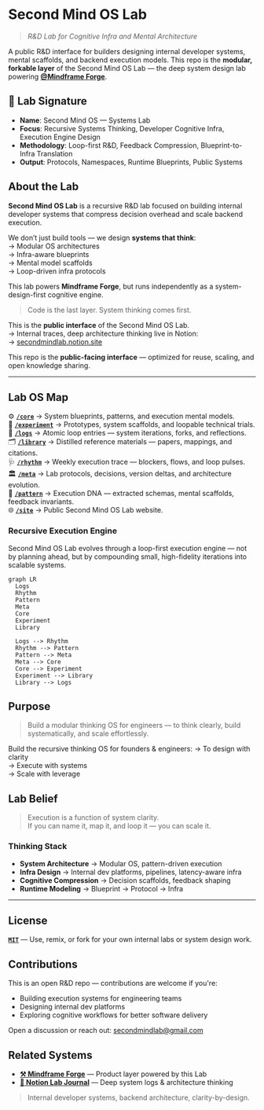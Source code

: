 # Second Mind OS Lab

> _R&D Lab for Cognitive Infra and Mental Architecture_

A public R&D interface for builders designing internal developer systems, mental scaffolds, and backend execution models.
This repo is the **modular, forkable layer** of the Second Mind OS Lab — the deep system design lab powering [**@Mindframe Forge**](https://github.com/mindfforge).

## 🧪 Lab Signature

- **Name**: Second Mind OS — Systems Lab
- **Focus**: Recursive Systems Thinking, Developer Cognitive Infra, Execution Engine Design
- **Methodology**: Loop-first R&D, Feedback Compression, Blueprint-to-Infra Translation
- **Output**: Protocols, Namespaces, Runtime Blueprints, Public Systems

## About the Lab

**Second Mind OS Lab** is a recursive R&D lab focused on building internal developer systems that compress decision overhead and scale backend execution.

We don’t just build tools — we design **systems that think**:  
→ Modular OS architectures  
→ Infra-aware blueprints  
→ Mental model scaffolds  
→ Loop-driven infra protocols

This lab powers **Mindframe Forge**, but runs independently as a system-design-first cognitive engine.

> Code is the last layer. System thinking comes first.

This is the **public interface** of the Second Mind OS Lab.  
→ Internal traces, deep architecture thinking live in Notion:  
→ [secondmindlab.notion.site](https://secondmindlab.notion.site/Second-Mind-OS-Lab-1c5af5f3c08f8095a236d220035b5b49)

This repo is the **public-facing interface** — optimized for reuse, scaling, and open knowledge sharing.

---

## Lab OS Map

⚙️ [**`/core`**](./core/README.md) → System blueprints, patterns, and execution mental models.  
🧪 [**`/experiment`**](./experiment/README.md) → Prototypes, system scaffolds, and loopable technical trials.  
📃 [**`/logs`**](./logs/README.md) → Atomic loop entries — system iterations, forks, and reflections.  
🗂️ [**`/library`**](./library/README.md) → Distilled reference materials — papers, mappings, and citations.  
🩺 [**`/rhythm`**](./rhythm/README.md) → Weekly execution trace — blockers, flows, and loop pulses.  
🏛 [**`/meta`**](./meta/README.md) → Lab protocols, decisions, version deltas, and architecture evolution.  
🧬 [**`/pattern`**](./pattern/README.md) → Execution DNA — extracted schemas, mental scaffolds, feedback invariants.  
🌐 [**`/site`**](./site/README.md) → Public Second Mind OS Lab website.

### Recursive Execution Engine

Second Mind OS Lab evolves through a loop-first execution engine — not by planning ahead, but by compounding small, high-fidelity iterations into scalable systems.

```mermaid
graph LR
  Logs
  Rhythm
  Pattern
  Meta
  Core
  Experiment
  Library

  Logs --> Rhythm
  Rhythm --> Pattern
  Pattern --> Meta
  Meta --> Core
  Core --> Experiment
  Experiment --> Library
  Library --> Logs
```

## Purpose

> Build a modular thinking OS for engineers — to think clearly, build systematically, and scale effortlessly.

Build the recursive thinking OS for founders & engineers:
→ To design with clarity  
→ Execute with systems  
→ Scale with leverage

## Lab Belief

> Execution is a function of system clarity.  
> If you can name it, map it, and loop it — you can scale it.

### Thinking Stack

- **System Architecture** → Modular OS, pattern-driven execution
- **Infra Design** → Internal dev platforms, pipelines, latency-aware infra
- **Cognitive Compression** → Decision scaffolds, feedback shaping
- **Runtime Modeling** → Blueprint → Protocol → Infra

---

## License

[**`MIT`**](./MIT) — Use, remix, or fork for your own internal labs or system design work.

## Contributions

This is an open R&D repo — contributions are welcome if you're:

- Building execution systems for engineering teams
- Designing internal dev platforms
- Exploring cognitive workflows for better software delivery

Open a discussion or reach out:
[secondmindlab@gmail.com](mailto:secondmindlab@gmail.com)

## Related Systems

- [**⚒️ Mindframe Forge**](https://github.com/mindfforge) — Product layer powered by this Lab
- [**🧪 Notion Lab Journal**](https://secondmindlab.notion.site/Second-Mind-OS-Lab-1c5af5f3c08f8095a236d220035b5b49) — Deep system logs & architecture thinking

> Internal developer systems, backend architecture, clarity-by-design.
